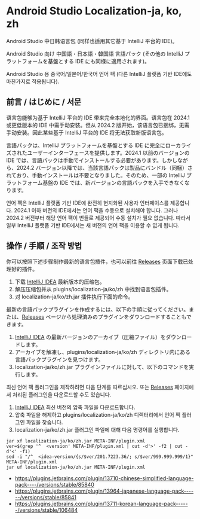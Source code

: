 # Android Studio Localization-ja, ko, zh

Android Studio 中日韩语言包 (同样也适用其它基于 IntelliJ 平台的 IDE)。

Android Studio 向け 中国語・日本語・韓国語 言語パック (その他の IntelliJ プラットフォームを基盤とする IDE にも同様に適用されます)。

Android Studio 용 중국어/일본어/한국어 언어 팩 (다른 IntelliJ 플랫폼 기반 IDE에도 마찬가지로 적용됩니다).

## 前言 / はじめに / 서문

语言包能够为基于 IntelliJ 平台的 IDE 带来完全本地化的界面。语言包在 2024.1 或更低版本的 IDE 中需手动安装。但从 2024.2 版开始，该语言包已捆绑，无需手动安装。因此某些基于 IntelliJ 平台的 IDE 将无法获取新版语言包。

言語パックは、IntelliJ プラットフォームを基盤とする IDE に完全にローカライズされたユーザーインターフェースを提供します。2024.1 以前のバージョンの IDE では、言語パックは手動でインストールする必要があります。しかしながら、2024.2 バージョン以降では、当該言語パックは製品にバンドル（同梱）されており、手動インストールは不要となりました。そのため、一部の IntelliJ プラットフォーム基盤の IDE では、新バージョンの言語パックを入手できなくなります。

언어 팩은 IntelliJ 플랫폼 기반 IDE에 완전히 현지화된 사용자 인터페이스를 제공합니다. 2024.1 이하 버전의 IDE에서는 언어 팩을 수동으로 설치해야 합니다. 그러나 2024.2 버전부터 해당 언어 팩이 번들로 제공되어 수동 설치가 필요 없습니다. 따라서 일부 IntelliJ 플랫폼 기반 IDE에서는 새 버전의 언어 팩을 이용할 수 없게 됩니다.

## 操作 / 手順 / 조작 방법

你可以按照下述步骤制作最新的语言包插件，也可以前往 [Releases] 页面下载已处理好的插件。

1. 下载 [IntelliJ IDEA] 最新版本的压缩包。
2. 解压压缩包并从 plugins/localization-ja/ko/zh 中找到语言包插件。
3. 对 localization-ja/ko/zh.jar 插件执行下面的命令。

最新の言語パックプラグインを作成するには、以下の手順に従ってください。または、[Releases] ページから処理済みのプラグインをダウンロードすることもできます。

1. [IntelliJ IDEA] の最新バージョンのアーカイブ（圧縮ファイル）をダウンロードします。
2. アーカイブを解凍し、plugins/localization-ja/ko/zh ディレクトリ内にある言語パックプラグインを見つけます。
3. localization-ja/ko/zh.jar プラグインファイルに対して、以下のコマンドを実行します。

최신 언어 팩 플러그인을 제작하려면 다음 단계를 따르십시오. 또는 [Releases] 페이지에서 처리된 플러그인을 다운로드할 수도 있습니다.

1. [IntelliJ IDEA] 최신 버전의 압축 파일을 다운로드합니다.
2. 압축 파일을 해제하고 plugins/localization-ja/ko/zh 디렉터리에서 언어 팩 플러그인 파일을 찾습니다.
3. localization-ja/ko/zh.jar 플러그인 파일에 대해 다음 명령어를 실행합니다.

```
jar xf localization-ja/ko/zh.jar META-INF/plugin.xml
ver=$(grep '^  <version' META-INF/plugin.xml | cut -d'>' -f2 | cut -d'<' -f1)
sed -i "/^  <idea-version/{s/$ver/201.7223.36/; s/$ver/999.999.999/1}" META-INF/plugin.xml
jar uf localization-ja/ko/zh.jar META-INF/plugin.xml
```

[Releases]: https://github.com/kitty-panics/android-studio-ja-ko-zh/releases
[IntelliJ IDEA]: https://www.jetbrains.com/idea/download/other.html

- https://plugins.jetbrains.com/plugin/13710-chinese-simplified-language-pack----/versions/stable/85840
- https://plugins.jetbrains.com/plugin/13964-japanese-language-pack------/versions/stable/85841
- https://plugins.jetbrains.com/plugin/13711-korean-language-pack------/versions/stable/106484
